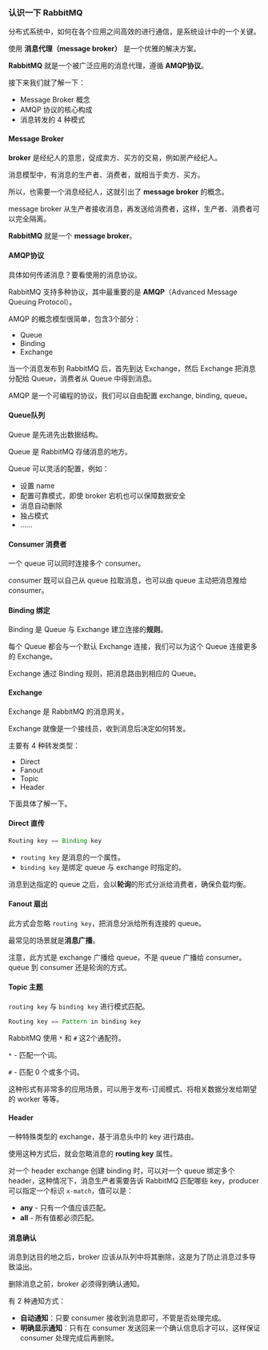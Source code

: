 ### 认识一下 RabbitMQ

分布式系统中，如何在各个应用之间高效的进行通信，是系统设计中的一个关键。

使用 **消息代理（message broker）** 是一个优雅的解决方案。

**RabbitMQ** 就是一个被广泛应用的消息代理，遵循 **AMQP协议**。

接下来我们就了解一下：

- Message Broker 概念
- AMQP 协议的核心构成
- 消息转发的 4 种模式

#### Message Broker

**broker** 是经纪人的意思，促成卖方、买方的交易，例如房产经纪人。

消息模型中，有消息的生产者、消费者，就相当于卖方、买方。

所以，也需要一个消息经纪人，这就引出了 **message broker** 的概念。

message broker 从生产者接收消息，再发送给消费者，这样，生产者、消费者可以完全隔离。

**RabbitMQ** 就是一个 **message broker**。

#### AMQP协议

具体如何传递消息？要看使用的消息协议。

RabbitMQ 支持多种协议，其中最重要的是 **AMQP**（Advanced Message Queuing Protocol）。

AMQP 的概念模型很简单，包含3个部分：

- Queue
- Binding
- Exchange

当一个消息发布到 RabbitMQ 后，首先到达 Exchange，然后 Exchange 把消息分配给 Queue，消费者从 Queue 中得到消息。

AMQP 是一个可编程的协议，我们可以自由配置 exchange, binding, queue。

#### Queue队列

Queue 是先进先出数据结构。

Queue 是 RabbitMQ 存储消息的地方。

Queue 可以灵活的配置，例如：

- 设置 name
- 配置可靠模式，即使 broker 宕机也可以保障数据安全
- 消息自动删除
- 独占模式
- ……

#### Consumer 消费者

一个 queue 可以同时连接多个 consumer。

consumer 既可以自己从 queue 拉取消息，也可以由 queue 主动把消息推给 consumer。

#### Binding 绑定

Binding 是 Queue 与 Exchange 建立连接的**规则**。

每个 Queue 都会与一个默认 Exchange 连接，我们可以为这个 Queue 连接更多的 Exchange。

Exchange 通过 Binding 规则，把消息路由到相应的 Queue。

#### Exchange

Exchange 是 RabbitMQ 的消息网关。

Exchange 就像是一个接线员，收到消息后决定如何转发。

主要有 4 种转发类型：

- Direct
- Fanout
- Topic
- Header

下面具体了解一下。

#### Direct 直传

```java
Routing key == Binding key
```

- `routing key` 是消息的一个属性。
- `binding key` 是绑定 queue 与 exchange 时指定的。

消息到达指定的 queue 之后，会以**轮询**的形式分派给消费者，确保负载均衡。

#### Fanout 扇出

此方式会忽略 `routing key`，把消息分派给所有连接的 queue。

最常见的场景就是**消息广播**。

注意，此方式是 exchange 广播给 queue，不是 queue 广播给 consumer。queue 到 consumer 还是轮询的方式。

#### Topic 主题

`routing key` 与 `binding key` 进行模式匹配。

```java
Routing key == Pattern in binding key
```

RabbitMQ 使用 `*` 和 `#` 这2个通配符。

`*` - 匹配一个词。

`#` - 匹配 0 个或多个词。

这种形式有非常多的应用场景，可以用于发布-订阅模式、将相关数据分发给期望的 worker 等等。

#### Header

一种特殊类型的 exchange，基于消息头中的 key 进行路由。

使用这种方式后，就会忽略消息的 **routing key** 属性。

对一个 header exchange 创建 binding 时，可以对一个 queue 绑定多个 header，这种情况下，消息生产者需要告诉 RabbitMQ 匹配哪些 key，producer 可以指定一个标识 `x-match`，值可以是：

- **any** - 只有一个值应该匹配。
- **all** - 所有值都必须匹配。

#### 消息确认

消息到达目的地之后，broker 应该从队列中将其删除，这是为了防止消息过多导致溢出。

删除消息之前，broker 必须得到确认通知。

有 2 种通知方式：

- **自动通知**：只要 consumer 接收到消息即可，不管是否处理完成。
- **明确显示通知**：只有在 consumer 发送回来一个确认信息后才可以，这样保证 consumer 处理完成后再删除。

